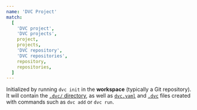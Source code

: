 ```yaml
---
name: 'DVC Project'
match:
  [
    'DVC project',
    'DVC projects',
    project,
    projects,
    'DVC repository',
    'DVC repositories',
    repository,
    repositories,
  ]
---
```


Initialized by running `dvc init` in the **workspace** (typically a Git
repository). It will contain the
[`.dvc/` directory](/doc/user-guide/dvc-files-and-directories), as well as
[`dvc.yaml`](/doc/user-guide/dvc-files-and-directories#dvcyaml-files) and
[`.dvc`](/doc/user-guide/dvc-files-and-directories#dvc-files) files created with
commands such as `dvc add` or `dvc run`.
